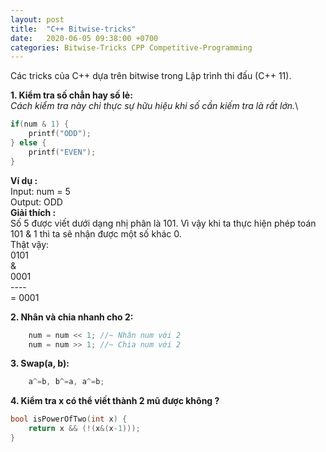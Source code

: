 ```yaml
---
layout: post
title:  "C++ Bitwise-tricks"
date:   2020-06-05 09:38:00 +0700
categories: Bitwise-Tricks CPP Competitive-Programming
---
```


Các tricks của C++ dựa trên bitwise trong Lập trình thi đấu (C++ 11).

**1. Kiểm tra số chẳn hay số lẻ:**\
*Cách kiểm tra này chỉ thực sự hữu hiệu khi số cần kiếm tra là rất lớn.*\
```cpp
if(num & 1) {
    printf("ODD");
} else {
    printf("EVEN");
}
```
**Ví dụ :**\
Input: num = 5\
Output: ODD\
**Giải thích :**\
Số 5 được viết dưới dạng nhị phân là 101. Vì vậy khi ta thực hiện phép toán 101 & 1 thì ta sẽ nhận được một số khác 0.\
Thật vậy:\
    0101 \
  & \
    0001 \
    ---- \
  = 0001

**2. Nhân và chia nhanh cho 2:**
```cpp
    num = num << 1; //~ Nhân num với 2  
    num = num >> 1; //~ Chia num với 2
```
**3. Swap(a, b):**
```cpp
    a^=b, b^=a, a^=b;
```
**4. Kiểm tra x có thể viết thành 2 mũ được không ?**
```cpp
bool isPowerOfTwo(int x) { 
    return x && (!(x&(x-1))); 
} 
```




